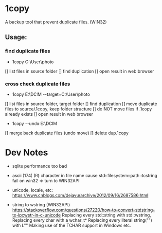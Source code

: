 
# 1copy

A backup tool that prevent duplicate files. (WIN32)

## Usage:
### find duplicate files
* 1copy C:\User\photo

[] list files in source folder
[] find duplication 
[] open result in web browser

### cross check duplicate files
* 1copy E:\DCIM --target=C:\User\photo

[] list files in source folder, target folder
[] find duplication 
[] move duplicate files to source/.1copy, keep folder structure
[] do NOT move files if .1copy already exists
[] open result in web browser

* 1copy --undo E:\DCIM

[] merge back duplicate files (undo move)
[] delete dup.1copy

# Dev Notes
* sqlite performance too bad

* ascii (174) (R) character in file name cause std::filesystem::path::tostring fail on win32
=> turn to WIN32API

* unicode, locale, etc:
https://www.cnblogs.com/dejavu/archive/2012/09/16/2687586.html

* string to wstring (WIN32API)
https://stackoverflow.com/questions/27220/how-to-convert-stdstring-to-lpcwstr-in-c-unicode
Replacing every std::string with std::wstring,
Replacing every char with a wchar_t*
Replacing every literal string("") with L""
Making use of the TCHAR support in Windows etc. 


